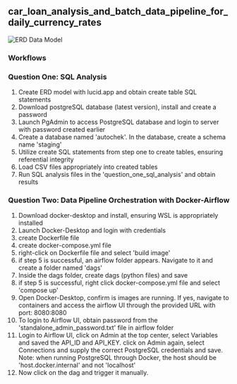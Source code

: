 ## car_loan_analysis_and_batch_data_pipeline_for_daily_currency_rates

![ERD Data Model](https://github.com/Arshavin023/car_loan_analysis_and_batch_data_pipeline_for_daily_currency_rates/assets/77532336/ecdcdb09-4dbb-4ebb-8077-5bf5158b82b4)

### Workflows
### Question One: SQL Analysis
1. Create ERD model with lucid.app and obtain create table SQL statements
2. Download postgreSQL database (latest version), install and create a password
3. Launch PgAdmin to access PostgreSQL database and login to server with password created earlier
4. Create a database named 'autochek'. In the database, create a schema name 'staging'
5. Utilize create SQL statements from step one to create tables, ensuring referential integrity
6. Load CSV files appropriately into created tables
7. Run SQL analysis files in the 'question_one_sql_analysis' and obtain results

### Question Two: Data Pipeline Orchestration with Docker-Airflow
1. Download docker-desktop and install, ensuring WSL is appropriately installed
2. Launch Docker-Desktop and login with credentials
3. create Dockerfile file
4. create docker-compose.yml file
5. right-click on Dockerfile file and select 'build image'
6. if step 5 is successful, an airflow folder appears. Navigate to it and create a folder named 'dags'
7. Inside the dags folder, create dags (python files) and save
8. if step 5 is successful, right click docker-compose.yml file and select 'compose up'
9. Open Docker-Desktop, confirm is images are running. If yes, navigate to containers and access the airflow UI through the provided URL with port: 8080:8080
10. To login to Airflow UI, obtain password from the 'standalone_admin_password.txt' file in airflow folder
11. Login to Airflow UI, click on Admin at the top center, select Variables and saved the API_ID and API_KEY. click on Admin again, select Connections and supply the correct PostgreSQL credentials and save.
Note: when running PostgreSQL through Docker, the host should be 'host.docker.internal' and not 'localhost'
12. Now click on the dag and trigger it manually.








